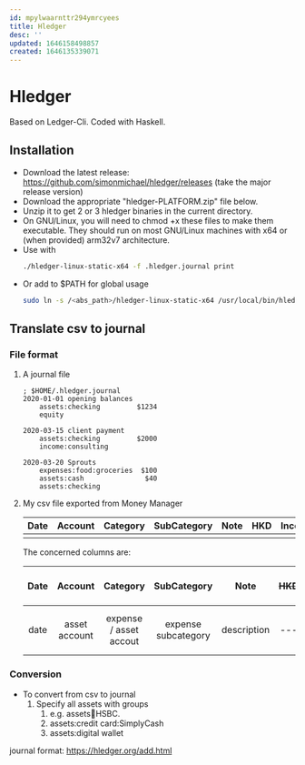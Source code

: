 ```yaml
---
id: mpylwaarnttr294ymrcyees
title: Hledger
desc: ''
updated: 1646158498857
created: 1646135339071
---
```


# Hledger
Based on Ledger-Cli. Coded with Haskell.

## Installation
* Download the latest release: https://github.com/simonmichael/hledger/releases (take the major release version)
* Download the appropriate "hledger-PLATFORM.zip" file below.
* Unzip it to get 2 or 3 hledger binaries in the current directory.
* On GNU/Linux, you will need to chmod +x these files to make them executable. They should run on most GNU/Linux machines with x64 or (when provided) arm32v7 architecture.
* Use with
  ```sh
  ./hledger-linux-static-x64 -f .hledger.journal print
  ```
* Or add to $PATH for global usage
  ```sh
  sudo ln -s /<abs_path>/hledger-linux-static-x64 /usr/local/bin/hledger
  ```

## Translate csv to journal
### File format
1. A journal file
   ```
   ; $HOME/.hledger.journal
   2020-01-01 opening balances
       assets:checking         $1234
       equity
   
   2020-03-15 client payment
       assets:checking         $2000
       income:consulting
   
   2020-03-20 Sprouts
       expenses:food:groceries  $100
       assets:cash               $40
       assets:checking
   ```

2. My csv file exported from Money Manager

   | Date  | Account | Category | SubCategory | Note  |  HKD  | Income/Expense | Note  | Amount | Currency | Account |
   | :---: | :-----: | :------: | :---------: | :---: | :---: | :------------: | :---: | :----: | :------: | :-----: |
   |       |         |          |             |       |       |                |       |        |          |         |
   
   The concerned columns are:
   
   | Date  |    Account    |        Category        |     SubCategory     |    Note     | ~~HKD~~ |            Income/Expense             | Note (additional note) | Amount | Currency | ~~Account~~ |
   | :---: | :-----------: | :--------------------: | :-----------------: | :---------: | :-----: | :-----------------------------------: | :--------------------: | :----: | :------: | :---------: |
   | date  | asset account | expense / asset accout | expense subcategory | description |   ---   | condition (income, expense, transfer) |    additional note     | amount | currency |     ---     |

### Conversion
* To convert from csv to journal
  1. Specify all assets with groups
     1. e.g. assets:bank:HSBC.
     2. assets:credit card:SimplyCash
     3. assets:digital wallet

journal format: https://hledger.org/add.html
